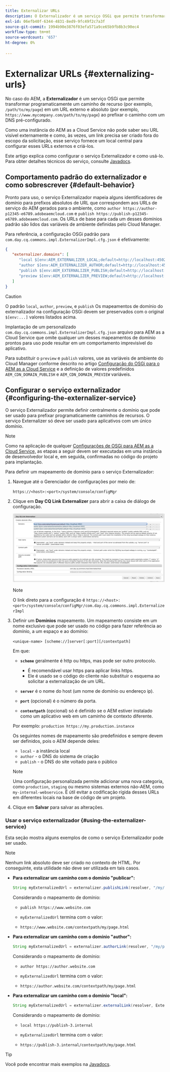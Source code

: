 ```yaml
---
title: Externalizar URLs
description: O Externalizador é um serviço OSGi que permite transformar programaticamente um caminho de recurso em um URL externo e absoluto.
exl-id: 06efb40f-6344-4831-8ed9-9fc49f2c7a3f
source-git-commit: 1994b90e3876f03efa571a9ce65b9fb8b3c90ec4
workflow-type: tm+mt
source-wordcount: '657'
ht-degree: 0%

---
```


# Externalizar URLs {#externalizing-urls}

No caso do AEM, a **Externalizador** é um serviço OSGi que permite transformar programaticamente um caminho de recurso (por exemplo, `/path/to/my/page`) em um URL externo e absoluto (por exemplo, `https://www.mycompany.com/path/to/my/page`) ao prefixar o caminho com um DNS pré-configurado.

Como uma instância do AEM as a Cloud Service não pode saber seu URL visível externamente e como, às vezes, um link precisa ser criado fora do escopo da solicitação, esse serviço fornece um local central para configurar esses URLs externos e criá-los.

Este artigo explica como configurar o serviço Externalizador e como usá-lo. Para obter detalhes técnicos do serviço, consulte [Javadocs](https://www.adobe.io/experience-manager/reference-materials/cloud-service/javadoc/com/day/cq/commons/Externalizer.html).

## Comportamento padrão do externalizador e como sobrescrever {#default-behavior}

Pronto para uso, o serviço Externalizador mapeia alguns identificadores de domínio para prefixos absolutos de URL que correspondem aos URLs de serviço do AEM gerados para o ambiente, como `author https://author-p12345-e6789.adobeaemcloud.com` e `publish https://publish-p12345-e6789.adobeaemcloud.com`. Os URLs de base para cada um desses domínios padrão são lidos das variáveis de ambiente definidas pelo Cloud Manager.

Para referência, a configuração OSGi padrão para `com.day.cq.commons.impl.ExternalizerImpl.cfg.json` é efetivamente:

```json
{
   "externalizer.domains": [
      "local $[env:AEM_EXTERNALIZER_LOCAL;default=http://localhost:4502]",
      "author $[env:AEM_EXTERNALIZER_AUTHOR;default=http://localhost:4502]",
      "publish $[env:AEM_EXTERNALIZER_PUBLISH;default=http://localhost:4503]",
      "preview $[env:AEM_EXTERNALIZER_PREVIEW;default=http://localhost:4503]"
   ]
}
```

>[!CAUTION]
>
>O padrão `local`, `author`, `preview`, e `publish` Os mapeamentos de domínio do externalizador na configuração OSGi devem ser preservados com o original `$[env:...]` valores listados acima.
>
>Implantação de um personalizado `com.day.cq.commons.impl.ExternalizerImpl.cfg.json` arquivo para AEM as a Cloud Service que omite qualquer um desses mapeamentos de domínio prontos para uso pode resultar em um comportamento imprevisível do aplicativo.

Para substituir o `preview` e `publish` valores, use as variáveis de ambiente do Cloud Manager conforme descrito no artigo [Configuração do OSGi para o AEM as a Cloud Service](/help/implementing/deploying/configuring-osgi.md#cloud-manager-api-format-for-setting-properties) e a definição de valores predefinidos `AEM_CDN_DOMAIN_PUBLISH` e `AEM_CDN_DOMAIN_PREVIEW` variáveis.

## Configurar o serviço externalizador {#configuring-the-externalizer-service}

O serviço Externalizador permite definir centralmente o domínio que pode ser usado para prefixar programaticamente caminhos de recursos. O serviço Externalizer só deve ser usado para aplicativos com um único domínio.

>[!NOTE]
>
>Como na aplicação de qualquer [Configurações de OSGi para AEM as a Cloud Service,](/help/implementing/deploying/overview.md#osgi-configuration) as etapas a seguir devem ser executadas em uma instância de desenvolvedor local e, em seguida, confirmadas no código do projeto para implantação.

Para definir um mapeamento de domínio para o serviço Externalizador:

1. Navegue até o Gerenciador de configurações por meio de:

   `https://<host>:<port>/system/console/configMgr`

1. Clique em **Day CQ Link Externalizer** para abrir a caixa de diálogo de configuração.

   ![A configuração OSGi do externalizador](./assets/externalizer-osgi.png)

   >[!NOTE]
   >
   >O link direto para a configuração é `https://<host>:<port>/system/console/configMgr/com.day.cq.commons.impl.ExternalizerImpl`

1. Definir um **Domínios** mapeamento. Um mapeamento consiste em um nome exclusivo que pode ser usado no código para fazer referência ao domínio, a um espaço e ao domínio:

   `<unique-name> [scheme://]server[:port][/contextpath]`

   Em que:

   * **`scheme`** geralmente é http ou https, mas pode ser outro protocolo.

      * É recomendável usar https para aplicar links https.
      * Ele é usado se o código do cliente não substituir o esquema ao solicitar a externalização de um URL.

   * **`server`** é o nome do host (um nome de domínio ou endereço ip).
   * **`port`** (opcional) é o número da porta.
   * **`contextpath`** (opcional) só é definido se o AEM estiver instalado como um aplicativo web em um caminho de contexto diferente.

   Por exemplo: `production https://my.production.instance`

   Os seguintes nomes de mapeamento são predefinidos e sempre devem ser definidos, pois o AEM depende deles:

   * `local` - a instância local
   * `author` - o DNS do sistema de criação
   * `publish` - o DNS do site voltado para o público

   >[!NOTE]
   >
   >Uma configuração personalizada permite adicionar uma nova categoria, como `production`, `staging` ou mesmo sistemas externos não-AEM, como `my-internal-webservice`. É útil evitar a codificação rígida desses URLs em diferentes locais na base de código de um projeto.

1. Clique em **Salvar** para salvar as alterações.

### Usar o serviço externalizador {#using-the-externalizer-service}

Esta seção mostra alguns exemplos de como o serviço Externalizador pode ser usado.

>[!NOTE]
>
>Nenhum link absoluto deve ser criado no contexto de HTML. Por conseguinte, esta utilidade não deve ser utilizada em tais casos.

* **Para externalizar um caminho com o domínio &quot;publicar&quot;:**

  ```java
  String myExternalizedUrl = externalizer.publishLink(resolver, "/my/page") + ".html";
  ```

  Considerando o mapeamento de domínio:

   * `publish https://www.website.com`

   * `myExternalizedUrl` termina com o valor:

   * `https://www.website.com/contextpath/my/page.html`

* **Para externalizar um caminho com o domínio &quot;author&quot;:**

  ```java
  String myExternalizedUrl = externalizer.authorLink(resolver, "/my/page") + ".html";
  ```

  Considerando o mapeamento de domínio:

   * `author https://author.website.com`

   * `myExternalizedUrl` termina com o valor:

   * `https://author.website.com/contextpath/my/page.html`

* **Para externalizar um caminho com o domínio &quot;local&quot;:**

  ```java
  String myExternalizedUrl = externalizer.externalLink(resolver, Externalizer.LOCAL, "/my/page") + ".html";
  ```

  Considerando o mapeamento de domínio:

   * `local https://publish-3.internal`

   * `myExternalizedUrl` termina com o valor:

   * `https://publish-3.internal/contextpath/my/page.html`

>[!TIP]
>
>Você pode encontrar mais exemplos na [Javadocs](https://www.adobe.io/experience-manager/reference-materials/cloud-service/javadoc/com/day/cq/commons/Externalizer.html).
